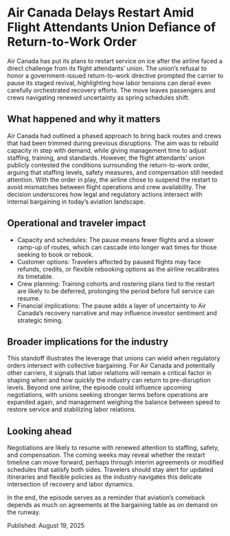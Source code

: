 # Air Canada Delays Restart Amid Flight Attendants Union Defiance of Return-to-Work Order

Air Canada has put its plans to restart service on ice after the airline faced a direct challenge from its flight attendants’ union. The union’s refusal to honor a government-issued return-to-work directive prompted the carrier to pause its staged revival, highlighting how labor tensions can derail even carefully orchestrated recovery efforts. The move leaves passengers and crews navigating renewed uncertainty as spring schedules shift.

## What happened and why it matters

Air Canada had outlined a phased approach to bring back routes and crews that had been trimmed during previous disruptions. The aim was to rebuild capacity in step with demand, while giving management time to adjust staffing, training, and standards. However, the flight attendants’ union publicly contested the conditions surrounding the return-to-work order, arguing that staffing levels, safety measures, and compensation still needed attention. With the order in play, the airline chose to suspend the restart to avoid mismatches between flight operations and crew availability. The decision underscores how legal and regulatory actions intersect with internal bargaining in today’s aviation landscape.

## Operational and traveler impact

- Capacity and schedules: The pause means fewer flights and a slower ramp-up of routes, which can cascade into longer wait times for those seeking to book or rebook.
- Customer options: Travelers affected by paused flights may face refunds, credits, or flexible rebooking options as the airline recalibrates its timetable.
- Crew planning: Training cohorts and rostering plans tied to the restart are likely to be deferred, prolonging the period before full service can resume.
- Financial implications: The pause adds a layer of uncertainty to Air Canada’s recovery narrative and may influence investor sentiment and strategic timing.

## Broader implications for the industry

This standoff illustrates the leverage that unions can wield when regulatory orders intersect with collective bargaining. For Air Canada and potentially other carriers, it signals that labor relations will remain a critical factor in shaping when and how quickly the industry can return to pre-disruption levels. Beyond one airline, the episode could influence upcoming negotiations, with unions seeking stronger terms before operations are expanded again, and management weighing the balance between speed to restore service and stabilizing labor relations.

## Looking ahead

Negotiations are likely to resume with renewed attention to staffing, safety, and compensation. The coming weeks may reveal whether the restart timeline can move forward, perhaps through interim agreements or modified schedules that satisfy both sides. Travelers should stay alert for updated itineraries and flexible policies as the industry navigates this delicate intersection of recovery and labor dynamics.

In the end, the episode serves as a reminder that aviation’s comeback depends as much on agreements at the bargaining table as on demand on the runway.

Published: August 19, 2025
